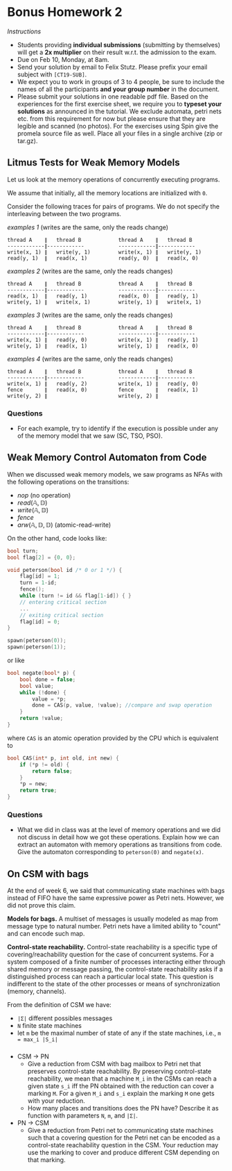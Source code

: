 # Bonus Homework 2

_Instructions_
* Students providing **individual submissions** (submitting by themselves) will get a **2x multiplier** on their result w.r.t. the admission to the exam.
* Due on Feb 10, Monday, at 8am.
* Send your solution by email to Felix Stutz. Please prefix your email subject with `[CT19-SUB]`.
* We expect you to work in groups of 3 to 4 people, be sure to include the names of all the participants **and your group number** in the document.
* Please submit your solutions in one readable pdf file. Based on the experiences for the first exercise sheet, we require you to **typeset your solutions** as announced in the tutorial.
  We exclude automata, petri nets etc. from this requirement for now but please ensure that they are legible and scanned (no photos).
  For the exercises using Spin give the promela source file as well. Place all your files in a single archive (zip or tar.gz).


## Litmus Tests for Weak Memory Models

Let us look at the memory operations of concurrently executing programs.

We assume that initially, all the memory locations are initialized with `0`.

Consider the following traces for pairs of programs.
We do not specify the interleaving between the two programs.

_examples 1_ (writes are the same, only the reads change)
```
thread A    ∥   thread B            thread A    ∥   thread B
------------∥------------           ------------∥------------
write(x, 1) ∥   write(y, 1)         write(x, 1) ∥   write(y, 1)
read(y, 1)  ∥   read(x, 1)          read(y, 0)  ∥   read(x, 0)
```

_examples 2_ (writes are the same, only the reads changes)
```
thread A    ∥   thread B            thread A    ∥   thread B
------------∥------------           ------------∥------------
read(x, 1)  ∥   read(y, 1)          read(x, 0)  ∥   read(y, 1)
write(y, 1) ∥   write(x, 1)         write(y, 1) ∥   write(x, 1)
```

_examples 3_ (writes are the same, only the reads changes)
```
thread A    ∥   thread B            thread A    ∥   thread B
------------∥------------           ------------∥------------
write(x, 1) ∥   read(y, 0)          write(x, 1) ∥   read(y, 1)
write(y, 1) ∥   read(x, 1)          write(y, 1) ∥   read(x, 0)
```

_examples 4_ (writes are the same, only the reads changes)
```
thread A    ∥   thread B            thread A    ∥   thread B
------------∥------------           ------------∥------------
write(x, 1) ∥   read(y, 2)          write(x, 1) ∥   read(y, 0)
fence       ∥   read(x, 0)          fence       ∥   read(x, 1)
write(y, 2) ∥                       write(y, 2) ∥
```

### Questions
* For each example, try to identify if the execution is possible under any of the memory model that we saw (SC, TSO, PSO).


## Weak Memory Control Automaton from Code

When we discussed weak memory models, we saw programs as NFAs with the following operations on the transitions:
* $nop$ (no operation)
* $read(\mathbb{A}, \mathbb{D})$
* $write(\mathbb{A}, \mathbb{D})$
* $fence$
* $arw(\mathbb{A}, \mathbb{D}, \mathbb{D})$ (atomic-read-write)

On the other hand, code looks like:
```c
bool turn;
bool flag[2] = {0, 0};

void peterson(bool id /* 0 or 1 */) {
    flag[id] = 1;
    turn = 1-id;
    fence();
    while (turn != id && flag[1-id]) { }
    // entering critical section
    ...
    // exiting critical section
    flag[id] = 0;
}

spawn(peterson(0));
spawn(peterson(1));
```

or like
```c
bool negate(bool* p) {
    bool done = false;
    bool value;
    while (!done) {
        value = *p;
        done = CAS(p, value, !value); //compare and swap operation
    }
    return !value;
}
```
where `CAS` is an atomic operation provided by the CPU which is equivalent to
```c
bool CAS(int* p, int old, int new) {
    if (*p != old) {
        return false;
    }
    *p = new;
    return true;
}
```

### Questions
* What we did in class was at the level of memory operations and we did not discuss in detail how we got these operations.
  Explain how we can extract an automaton with memory operations as transitions from code.
  Give the automaton corresponding to `peterson(0)` and `negate(x)`.



## On CSM with bags

At the end of week 6, we said that communicating state machines with bags instead of FIFO have the same expressive power as Petri nets.
However, we did not prove this claim.

__Models for bags.__
A multiset of messages is usually modeled as map from message type to natural number.
Petri nets have a limited ability to "count" and can encode such map.

__Control-state reachability.__
Control-state reachability is a specific type of covering/reachability question for the case of concurrent systems.
For a system composed of a finite number of processes interacting either through shared memory or message passing, the control-state reachability asks if a distinguished process can reach a particular local state.
This question is indifferent to the state of the other processes or means of synchronization (memory, channels).


From the definition of CSM we have:
* `|Σ|` different possibles messages
* `N` finite state machines
* let `m` be the maximal number of state of any if the state machines, i.e., `m = max_i |S_i|`

###
* CSM → PN
  - Give a reduction from CSM with bag mailbox to Petri net that preserves control-state reachability.
    By preserving control-state reachability, we mean that a machine `M_i` in the CSMs can reach a given state `s_i` iff the PN obtained with the reduction can cover a marking `M`.
    For a given `M_i` and `s_i` explain the marking `M` one gets with your reduction.
  - How many places and transitions does the PN have? Describe it as function with parameters `N`, `m`, and `|Σ|`.
* PN → CSM
  - Give a reduction from Petri net to communicating state machines such that a covering question for the Petri net can be encoded as a control-state reachability question in the CSM.
  Your reduction may use the marking to cover and produce different CSM depending on that marking.

